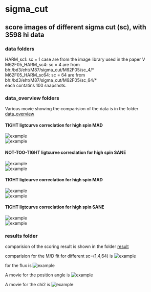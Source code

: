 # sigma_cut
## score images of different sigma cut (sc), with 3598 hi data

### data folders
HARM_sc1: sc = 1 case are from the image library used in the paper V </br>
M62F05_HARM_sc4: sc = 4 are from  bh:/bd3/eht/M87/sigma_cut/M62F05/sc_4/* </br>
M62F05_HARM_sc64: sc = 64 are from bh:/bd3/eht/M87/sigma_cut/M62F05/sc_64/* </br>
each contatins 100 snapshots.</br>

### data_overview folders
Various movie showing the comparision of the data is in the folder [data_overview](https://github.com/hungyipu/sigma_cut/tree/master/data_overview)</br>
#### TIGHT ligtcurve correclation for high spin MAD
![example](https://github.com/hungyipu/sigma_cut/blob/master/data_overview/mov_sc_MAD_a%2B0.94_m160.gif)
</br>
![example](https://github.com/hungyipu/sigma_cut/blob/master/data_overview/mov_sc_MAD_a%2B0.94_m160.gif)

#### NOT-TOO-TIGHT ligtcurve correclation for high spin SANE
![example](https://github.com/hungyipu/sigma_cut/blob/master/data_overview/mov_sc_MAD_a-0.94_m160.gif)
</br>
![example](https://github.com/hungyipu/sigma_cut/blob/master/data_overview/mov_sc_MAD_a-0.94_m1.gif)

#### TIGHT ligtcurve correclation for high spin MAD
![example](https://github.com/hungyipu/sigma_cut/blob/master/data_overview/mov_sc_SANE_a%2B0.94_m160.gif)
</br>
![example](https://github.com/hungyipu/sigma_cut/blob/master/data_overview/mov_sc_SANE_a%2B0.94_m160.gif)

#### TIGHT ligtcurve correclation for high spin SANE
![example](https://github.com/hungyipu/sigma_cut/blob/master/data_overview/mov_sc_SANE_a-0.94_m160.gif)
</br>
![example](https://github.com/hungyipu/sigma_cut/blob/master/data_overview/mov_sc_SANE_a-0.94_m1.gif)

### results folder
comparision of the scoring result is shown in the folder [result](https://github.com/hungyipu/sigma_cut/tree/master/result) </br>

comparision for the M/D fit for different sc=(1,4,64) is
![example](https://github.com/hungyipu/sigma_cut/blob/master/result/mov_mod.gif)

for the flux is
![example](https://github.com/hungyipu/sigma_cut/blob/master/result/mov_flux.gif)

A movie for the position angle is
![example](https://github.com/hungyipu/sigma_cut/blob/master/result/mov_pa.gif)

A movie for the chi2 is
![example](https://github.com/hungyipu/sigma_cut/blob/master/result/mov_ch2.gif)
